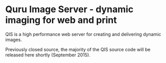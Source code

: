 # Quru Image Server - dynamic imaging for web and print

QIS is a high performance web server for creating and delivering dynamic images.

Previously closed source, the majority of the QIS source code will be released here shortly (September 2015).
